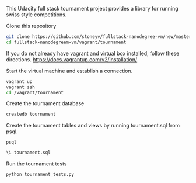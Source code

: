 This Udacity full stack tournament project provides a library for running swiss style competitions.

Clone this repository

````bash
git clone https://github.com/stoneyv/fullstack-nanodegree-vm/new/master/vagrant/tournament
cd fullstack-nanodegreem-vm/vagrant/tournament
````

If you do not already have vagrant and virtual box installed, follow these directions.
https://docs.vagrantup.com/v2/installation/

Start the virtual machine and establish a connection.
````bash
vagrant up
vagrant ssh
cd /vagrant/tournament
````

Create the tournament database

````bash
createdb tournament
````

Create the tournament tables and views by running tournament.sql from psql.

````
psql
````

````sql
\i tournament.sql
````

Run the tournament tests

````bash
python tournament_tests.py
````
